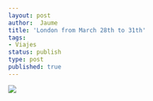 ```yaml
---
layout: post
author:  Jaume
title: 'London from March 28th to 31th'
tags:
- Viajes
status: publish
type: post
published: true
---
```

![](http://maps.googleapis.com/maps/api/staticmap?size=600x300&zoom=6&maptype=roadmap%5C&markers=size:mid%7Ccolor:red%7Clabel:1%7Clondon&sensor=false)